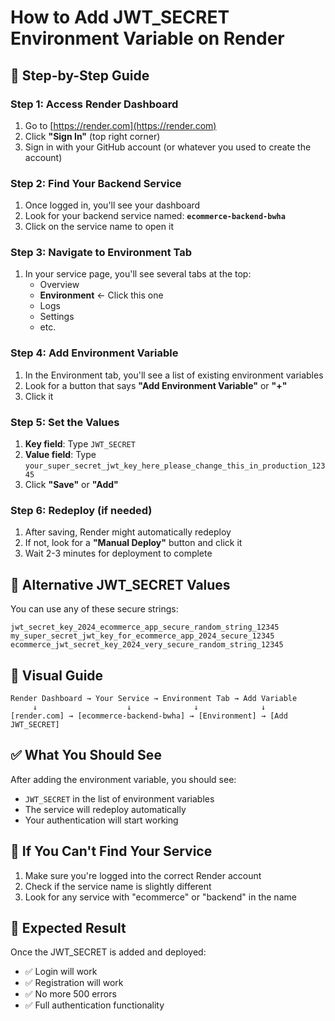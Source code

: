 # How to Add JWT_SECRET Environment Variable on Render

## 🎯 Step-by-Step Guide

### Step 1: Access Render Dashboard
1. Go to [https://render.com](https://render.com)
2. Click **"Sign In"** (top right corner)
3. Sign in with your GitHub account (or whatever you used to create the account)

### Step 2: Find Your Backend Service
1. Once logged in, you'll see your dashboard
2. Look for your backend service named: **`ecommerce-backend-bwha`**
3. Click on the service name to open it

### Step 3: Navigate to Environment Tab
1. In your service page, you'll see several tabs at the top:
   - Overview
   - **Environment** ← Click this one
   - Logs
   - Settings
   - etc.

### Step 4: Add Environment Variable
1. In the Environment tab, you'll see a list of existing environment variables
2. Look for a button that says **"Add Environment Variable"** or **"+"**
3. Click it

### Step 5: Set the Values
1. **Key field**: Type `JWT_SECRET`
2. **Value field**: Type `your_super_secret_jwt_key_here_please_change_this_in_production_12345`
3. Click **"Save"** or **"Add"**

### Step 6: Redeploy (if needed)
1. After saving, Render might automatically redeploy
2. If not, look for a **"Manual Deploy"** button and click it
3. Wait 2-3 minutes for deployment to complete

## 🔐 Alternative JWT_SECRET Values
You can use any of these secure strings:

```
jwt_secret_key_2024_ecommerce_app_secure_random_string_12345
my_super_secret_jwt_key_for_ecommerce_app_2024_secure_12345
ecommerce_jwt_secret_key_2024_very_secure_random_string_12345
```

## 📱 Visual Guide
```
Render Dashboard → Your Service → Environment Tab → Add Variable
     ↓                    ↓              ↓              ↓
[render.com] → [ecommerce-backend-bwha] → [Environment] → [Add JWT_SECRET]
```

## ✅ What You Should See
After adding the environment variable, you should see:
- `JWT_SECRET` in the list of environment variables
- The service will redeploy automatically
- Your authentication will start working

## 🚨 If You Can't Find Your Service
1. Make sure you're logged into the correct Render account
2. Check if the service name is slightly different
3. Look for any service with "ecommerce" or "backend" in the name

## 🎉 Expected Result
Once the JWT_SECRET is added and deployed:
- ✅ Login will work
- ✅ Registration will work  
- ✅ No more 500 errors
- ✅ Full authentication functionality
